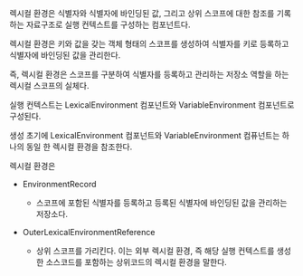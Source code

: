 렉시컬 환경은 식별자와 식별자에 바인딩된 값, 그리고 상위 스코프에 대한 참조를 기록하는 자료구조로 실행 컨텍스트를 구성하는 컴포넌트다.



렉시컬 환경은 키와 값을 갖는 객체 형태의 스코프를 생성하여 식별자를 키로 등록하고 식별자에 바인딩된 값을 관리한다.

즉, 렉시컬 환경은 스코프를 구분하여 식별자를 등록하고 관리하는 저장소 역할을 하는 렉시컬 스코프의 실체다.



실행 컨텍스트는 LexicalEnvironment 컴포넌트와 VariableEnvironment 컴포넌트로 구성된다. 



생성 초기에 LexicalEnvironment 컴포넌트와 VariableEnvironment 컴퓨넌트는 하나의 동일 한 렉시컬 환경을 참조한다.

렉시컬 환경은 

- EnvironmentRecord
  - 스코프에 포함된 식별자를 등록하고 등록된 식별자에 바인딩된 값을 관리하는 저장소다.

- OuterLexicalEnvironmentReference
  - 상위 스코프를 가리킨다. 이는 외부 렉시컬 환경, 즉 해당 실행 컨텍스트를 생성한 소스코드를 포함하는 상위코드의 렉시컬 환경을 말한다.